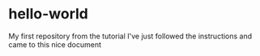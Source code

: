 # hello-world
My first repository from the tutorial
I've just followed the instructions and came to this nice document
